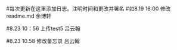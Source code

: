 #每次更新在这里添加日志。注明时间和更改并署名
#如8.19 16:00 修改readme.md 余博轩

#8.23 10：56 上传test5 吕云翰

#8.23 10.58 修改备忘录 吕云翰
